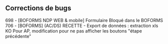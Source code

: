 ## Corrections de bugs
 
698 - [BOFORMS NDP WEB & mobile] Formulaire Bloqué dans le BOFORMS 
706 - [BOFORMS] (AC/DS) RECETTE - Export de données : extraction xls KO
Pour AP, modification pour ne pas afficher les boutons "étape précédente"
 